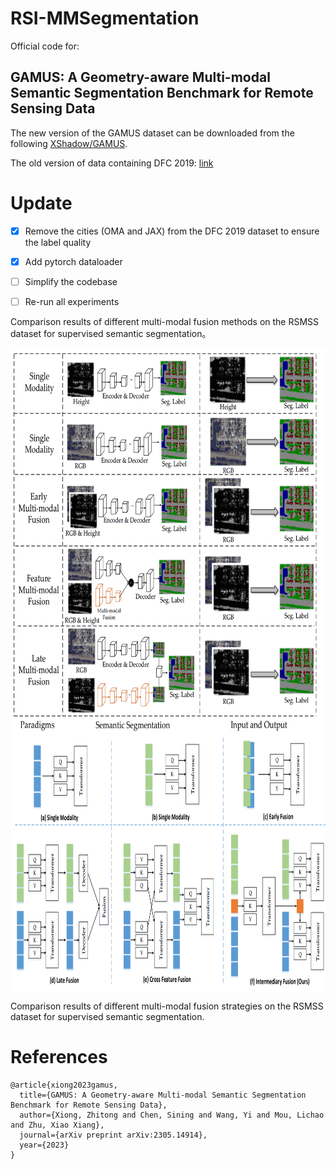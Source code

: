 # RSI-MMSegmentation

Official code for:
## GAMUS: A Geometry-aware Multi-modal Semantic Segmentation Benchmark for Remote Sensing Data

The new version of the GAMUS dataset can be downloaded from the following [XShadow/GAMUS](https://huggingface.co/datasets/XShadow/GAMUS).

The old version of data containing DFC 2019: [link](https://syncandshare.lrz.de/dl/fiBpfqvv7QE3MxRC18Uocq/GAMUS.zip)

# Update
- [x] Remove the cities (OMA and JAX) from the DFC 2019 dataset to ensure the label quality
- [x] Add pytorch dataloader
- [ ] Simplify the codebase
- [ ] Re-run all experiments


 Comparison results of different multi-modal fusion methods on the RSMSS dataset for supervised semantic segmentation。

<div  align="center">    
 <img src="resources/cnn_fuse.png" width = "620" height = "620" alt="GAMUS" align=center />
</div>

<div  align="center">    
 <img src="resources/trans_fuse.png" width = "990" height = "410" alt="RSMSS" align=center />
</div>

  Comparison results of different multi-modal fusion strategies on the RSMSS dataset for supervised semantic segmentation.


# References
```
@article{xiong2023gamus,
  title={GAMUS: A Geometry-aware Multi-modal Semantic Segmentation Benchmark for Remote Sensing Data},
  author={Xiong, Zhitong and Chen, Sining and Wang, Yi and Mou, Lichao and Zhu, Xiao Xiang},
  journal={arXiv preprint arXiv:2305.14914},
  year={2023}
}
```
